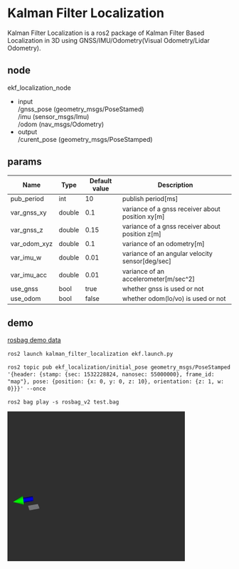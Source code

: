 # Kalman Filter Localization  
Kalman Filter Localization  is a ros2 package of Kalman Filter Based Localization in 3D using GNSS/IMU/Odometry(Visual Odometry/Lidar Odometry).

## node
ekf_localization_node
- input  
/gnss_pose  (geometry_msgs/PoseStamed)   
/imu  (sensor_msgs/Imu)  
/odom (nav_msgs/Odometry)  
- output  
/curent_pose (geometry_msgs/PoseStamped)

## params

|Name|Type|Default value|Description|
|---|---|---|---|
|pub_period|int|10|publish period[ms]|
|var_gnss_xy|double|0.1|variance of a gnss receiver about position xy[m]|
|var_gnss_z|double|0.15|variance of a gnss receiver about position z[m]|
|var_odom_xyz|double|0.1|variance of an odometry[m]|
|var_imu_w|double|0.01|variance of an angular velocity sensor[deg/sec]|
|var_imu_acc|double|0.01|variance of an accelerometer[m/sec^2]|
|use_gnss|bool|true|whether gnss is used or not |
|use_odom|bool|false|whether odom(lo/vo) is used or not |

## demo

[rosbag demo data](https://drive.google.com/file/d/1CYuip5dApvcF-xrB2f5s8pdBu7MGCDxP/view)


```
ros2 launch kalman_filter_localization ekf.launch.py
```

```
ros2 topic pub ekf_localization/initial_pose geometry_msgs/PoseStamped '{header: {stamp: {sec: 1532228824, nanosec: 55000000}, frame_id: "map"}, pose: {position: {x: 0, y: 0, z: 10}, orientation: {z: 1, w: 0}}}' --once
```

```
ros2 bag play -s rosbag_v2 test.bag
```


![demo](./images/demo_ekfl.gif)    